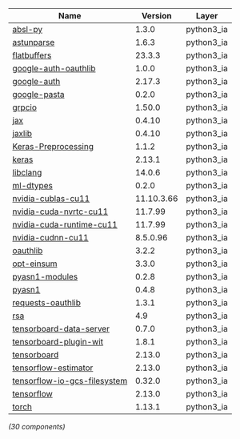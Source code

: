 | Name | Version | Layer |
| --- | --- | --- |
| [absl-py](https://github.com/abseil/abseil-py) | 1.3.0 | python3_ia |
| [astunparse](https://github.com/simonpercivall/astunparse) | 1.6.3 | python3_ia |
| [flatbuffers](https://google.github.io/flatbuffers/) | 23.3.3 | python3_ia |
| [google-auth-oauthlib](https://github.com/GoogleCloudPlatform/google-auth-library-python-oauthlib) | 1.0.0 | python3_ia |
| [google-auth](https://github.com/googleapis/google-auth-library-python) | 2.17.3 | python3_ia |
| [google-pasta](https://github.com/google/pasta) | 0.2.0 | python3_ia |
| [grpcio](https://grpc.io) | 1.50.0 | python3_ia |
| [jax](https://github.com/google/jax) | 0.4.10 | python3_ia |
| [jaxlib](https://github.com/google/jax) | 0.4.10 | python3_ia |
| [Keras-Preprocessing](https://github.com/keras-team/keras-preprocessing) | 1.1.2 | python3_ia |
| [keras](https://keras.io/) | 2.13.1 | python3_ia |
| [libclang](https://github.com/sighingnow/libclang) | 14.0.6 | python3_ia |
| [ml-dtypes](https://pypi.org/project/ml-dtypes) | 0.2.0 | python3_ia |
| [nvidia-cublas-cu11](https://developer.nvidia.com/cuda-zone) | 11.10.3.66 | python3_ia |
| [nvidia-cuda-nvrtc-cu11](https://developer.nvidia.com/cuda-zone) | 11.7.99 | python3_ia |
| [nvidia-cuda-runtime-cu11](https://developer.nvidia.com/cuda-zone) | 11.7.99 | python3_ia |
| [nvidia-cudnn-cu11](https://developer.nvidia.com/cuda-zone) | 8.5.0.96 | python3_ia |
| [oauthlib](https://github.com/oauthlib/oauthlib) | 3.2.2 | python3_ia |
| [opt-einsum](https://github.com/dgasmith/opt_einsum) | 3.3.0 | python3_ia |
| [pyasn1-modules](https://github.com/etingof/pyasn1-modules) | 0.2.8 | python3_ia |
| [pyasn1](https://github.com/etingof/pyasn1) | 0.4.8 | python3_ia |
| [requests-oauthlib](https://github.com/requests/requests-oauthlib) | 1.3.1 | python3_ia |
| [rsa](https://stuvel.eu/rsa) | 4.9 | python3_ia |
| [tensorboard-data-server](https://github.com/tensorflow/tensorboard/tree/master/tensorboard/data/server) | 0.7.0 | python3_ia |
| [tensorboard-plugin-wit](https://whatif-tool.dev) | 1.8.1 | python3_ia |
| [tensorboard](https://github.com/tensorflow/tensorboard) | 2.13.0 | python3_ia |
| [tensorflow-estimator](https://www.tensorflow.org/) | 2.13.0 | python3_ia |
| [tensorflow-io-gcs-filesystem](https://github.com/tensorflow/io) | 0.32.0 | python3_ia |
| [tensorflow](https://www.tensorflow.org/) | 2.13.0 | python3_ia |
| [torch](https://pytorch.org/) | 1.13.1 | python3_ia |

*(30 components)*
